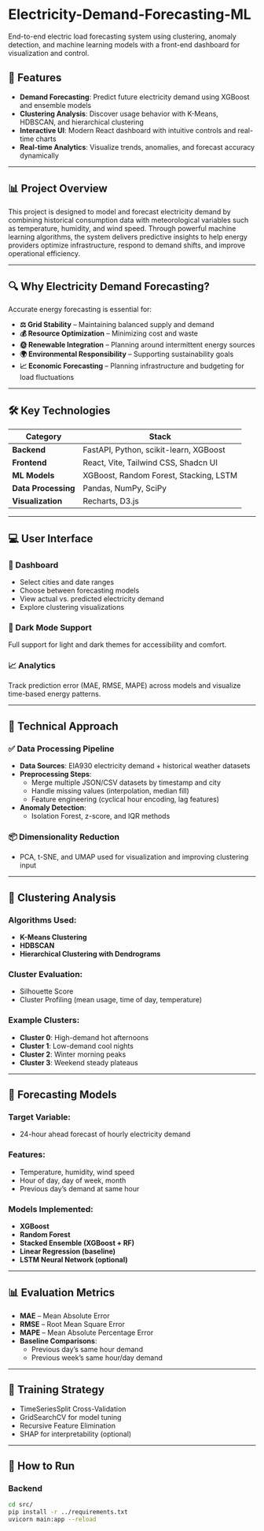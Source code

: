 # Electricity-Demand-Forecasting-ML
End-to-end electric load forecasting system using clustering, anomaly detection, and machine learning models with a front-end dashboard for visualization and control.

## 🌟 Features

- **Demand Forecasting**: Predict future electricity demand using XGBoost and ensemble models  
- **Clustering Analysis**: Discover usage behavior with K-Means, HDBSCAN, and hierarchical clustering  
- **Interactive UI**: Modern React dashboard with intuitive controls and real-time charts  
- **Real-time Analytics**: Visualize trends, anomalies, and forecast accuracy dynamically

---

## 📊 Project Overview

This project is designed to model and forecast electricity demand by combining historical consumption data with meteorological variables such as temperature, humidity, and wind speed. Through powerful machine learning algorithms, the system delivers predictive insights to help energy providers optimize infrastructure, respond to demand shifts, and improve operational efficiency.

---

## 🔍 Why Electricity Demand Forecasting?

Accurate energy forecasting is essential for:

- **⚖️ Grid Stability** – Maintaining balanced supply and demand  
- **💰 Resource Optimization** – Minimizing cost and waste  
- **🌞 Renewable Integration** – Planning around intermittent energy sources  
- **🌍 Environmental Responsibility** – Supporting sustainability goals  
- **📈 Economic Forecasting** – Planning infrastructure and budgeting for load fluctuations

---

## 🛠️ Key Technologies

| Category          | Stack                                    |
|------------------|-------------------------------------------|
| **Backend**       | FastAPI, Python, scikit-learn, XGBoost   |
| **Frontend**      | React, Vite, Tailwind CSS, Shadcn UI     |
| **ML Models**     | XGBoost, Random Forest, Stacking, LSTM   |
| **Data Processing**| Pandas, NumPy, SciPy                    |
| **Visualization** | Recharts, D3.js                          |

---

## 💻 User Interface

### 📌 Dashboard

- Select cities and date ranges
- Choose between forecasting models
- View actual vs. predicted electricity demand
- Explore clustering visualizations

### 🌙 Dark Mode Support

Full support for light and dark themes for accessibility and comfort.

### 📈 Analytics

Track prediction error (MAE, RMSE, MAPE) across models and visualize time-based energy patterns.

---
## 🔬 Technical Approach

### ✅ Data Processing Pipeline

- **Data Sources**: EIA930 electricity demand + historical weather datasets
- **Preprocessing Steps**:
  - Merge multiple JSON/CSV datasets by timestamp and city
  - Handle missing values (interpolation, median fill)
  - Feature engineering (cyclical hour encoding, lag features)
- **Anomaly Detection**:
  - Isolation Forest, z-score, and IQR methods

### 📦 Dimensionality Reduction

- PCA, t-SNE, and UMAP used for visualization and improving clustering input

---

## 🧠 Clustering Analysis

### Algorithms Used:

- **K-Means Clustering**  
- **HDBSCAN**  
- **Hierarchical Clustering with Dendrograms**

### Cluster Evaluation:

- Silhouette Score  
- Cluster Profiling (mean usage, time of day, temperature)

### Example Clusters:

- **Cluster 0**: High-demand hot afternoons  
- **Cluster 1**: Low-demand cool nights  
- **Cluster 2**: Winter morning peaks  
- **Cluster 3**: Weekend steady plateaus

---

## 🤖 Forecasting Models

### Target Variable:
- 24-hour ahead forecast of hourly electricity demand

### Features:
- Temperature, humidity, wind speed  
- Hour of day, day of week, month  
- Previous day’s demand at same hour

### Models Implemented:
- **XGBoost**  
- **Random Forest**  
- **Stacked Ensemble (XGBoost + RF)**  
- **Linear Regression (baseline)**  
- **LSTM Neural Network (optional)**

---

## 📊 Evaluation Metrics

- **MAE** – Mean Absolute Error  
- **RMSE** – Root Mean Square Error  
- **MAPE** – Mean Absolute Percentage Error  
- **Baseline Comparisons**:
  - Previous day’s same hour demand
  - Previous week’s same hour/day demand

---

## 🧪 Training Strategy

- TimeSeriesSplit Cross-Validation  
- GridSearchCV for model tuning  
- Recursive Feature Elimination  
- SHAP for interpretability (optional)

---

## 🚀 How to Run

### Backend

```bash
cd src/
pip install -r ../requirements.txt
uvicorn main:app --reload
